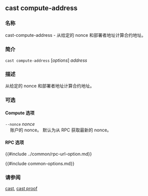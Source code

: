 ## cast compute-address

### 名称

cast-compute-address - 从给定的 nonce 和部署者地址计算合约地址。

### 简介

``cast compute-address`` [*options*] *address*

### 描述

从给定的 nonce 和部署者地址计算合约地址。

### 可选

#### Compute 选项

`--nonce` *nonce*  
&nbsp;&nbsp;&nbsp;&nbsp;账户的 nonce。 默认为从 RPC 获取最新的 nonce。

#### RPC 选项

{{#include ../common/rpc-url-option.md}}

{{#include common-options.md}}

### 请参阅

[cast](./cast.md), [cast proof](./cast-proof.md)
